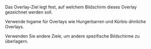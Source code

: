 Das Overlay-Ziel legt fest, auf welchem Bildschirm dieses Overlay gezeichnet werden soll.

Verwende Ingame für Overlays wie Hungerbarren und Kürbis-ähnliche Overlays.

Verwenden Sie andere Ziele, um andere spezifische Bildschirme zu überlagern.